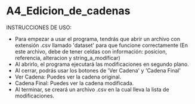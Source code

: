 # A4_Edicion_de_cadenas

INSTRUCCIONES DE USO:
  - Para empezar a usar el programa, tendrás que abrir un archivo con extensión .csv llamado 'dataset' para que funcione correctamente
    (En este archivo, debe de tener celdas con información: posicion, referencia, alteracion y string_a_modificar)
  - Al abrirlo, el programa ejecutará las modificaciones en segundo plano.
  - Al cerrar, podrás usar los botones de 'Ver Cadena' y 'Cadena Final'
  - Ver Cadena: Puedes ver la cadena original.
  - Cadena Final: Puedes ver la cadena modificada.
  - Al terminar, se creará un archivo .csv en la cual lleva la lista de modificaciones.
